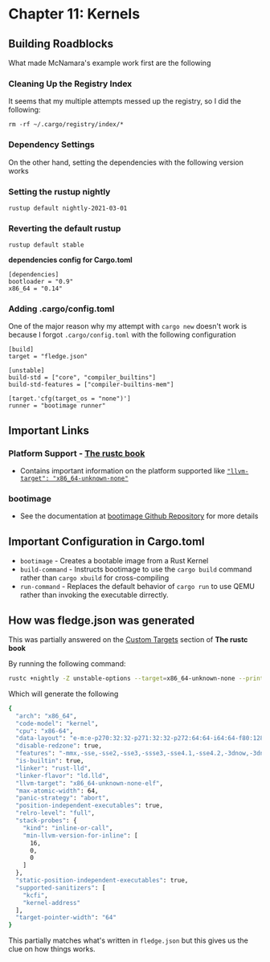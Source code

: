 # Chapter 11: Kernels

## Building Roadblocks

What made McNamara's example work first are the following

### Cleaning Up the Registry Index
It seems that my multiple attempts messed up the registry, so I did the following:
```
rm -rf ~/.cargo/registry/index/*
```

### Dependency Settings
On the other hand, setting the dependencies with the following version works

### Setting the rustup nightly

```
rustup default nightly-2021-03-01
```

### Reverting the default rustup

```
rustup default stable
```

**dependencies config for Cargo.toml**
```
[dependencies]
bootloader = "0.9"
x86_64 = "0.14"
```


### Adding .cargo/config.toml

One of the major reason why my attempt with `cargo new` doesn't work is because I forgot `.cargo/config.toml` with the following configuration

```
[build]
target = "fledge.json"

[unstable]
build-std = ["core", "compiler_builtins"]
build-std-features = ["compiler-builtins-mem"]

[target.'cfg(target_os = "none")']
runner = "bootimage runner"
```

## Important Links

### Platform Support - [The rustc book](https://doc.rust-lang.org/rustc/platform-support.html)
- Contains important information on the platform supported like [`"llvm-target": "x86_64-unknown-none"`](https://doc.rust-lang.org/rustc/platform-support/x86_64-unknown-none.html)

### bootimage
- See the documentation at [bootimage Github Repository](https://github.com/rust-osdev/bootimage) for more details


## Important Configuration in Cargo.toml
- `bootimage` - Creates a bootable image from a Rust Kernel
- `build-command` - Instructs bootimage to use the `cargo build` command rather than `cargo xbuild` for cross-compiling
- `run-command` - Replaces the default behavior of `cargo run` to use QEMU rather than invoking the executable dirrectly.


## How was fledge.json was generated

This was partially answered on the [Custom Targets](https://doc.rust-lang.org/stable/rustc/targets/custom.html) section of **The rustc book**

By running the following command:
```bash
rustc +nightly -Z unstable-options --target=x86_64-unknown-none --print target-spec-json
```

Which will generate the following
```bash
{
  "arch": "x86_64",
  "code-model": "kernel",
  "cpu": "x86-64",
  "data-layout": "e-m:e-p270:32:32-p271:32:32-p272:64:64-i64:64-f80:128-n8:16:32:64-S128",
  "disable-redzone": true,
  "features": "-mmx,-sse,-sse2,-sse3,-ssse3,-sse4.1,-sse4.2,-3dnow,-3dnowa,-avx,-avx2,+soft-float",
  "is-builtin": true,
  "linker": "rust-lld",
  "linker-flavor": "ld.lld",
  "llvm-target": "x86_64-unknown-none-elf",
  "max-atomic-width": 64,
  "panic-strategy": "abort",
  "position-independent-executables": true,
  "relro-level": "full",
  "stack-probes": {
    "kind": "inline-or-call",
    "min-llvm-version-for-inline": [
      16,
      0,
      0
    ]
  },
  "static-position-independent-executables": true,
  "supported-sanitizers": [
    "kcfi",
    "kernel-address"
  ],
  "target-pointer-width": "64"
}
```

This partially matches what's written in `fledge.json` but this gives us the clue on how things works.
